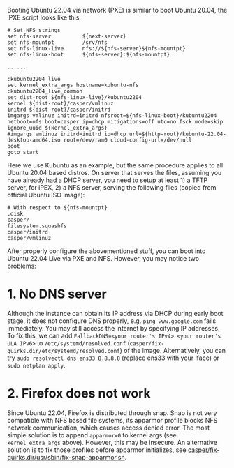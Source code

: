 Booting Ubuntu 22.04 via network (PXE) is similar to boot Ubuntu 20.04, the iPXE script looks like this:
```
# Set NFS strings
set nfs-server          ${next-server}
set nfs-mountpt         /srv/nfs
set nfs-linux-live      nfs://${nfs-server}${nfs-mountpt}
set nfs-linux-boot      ${nfs-server}:${nfs-mountpt}

......

:kubuntu2204_live
set kernel_extra_args hostname=kubuntu-nfs
:kubuntu2204_live_common
set dist-root ${nfs-linux-live}/kubuntu2204
kernel ${dist-root}/casper/vmlinuz
initrd ${dist-root}/casper/initrd
imgargs vmlinuz initrd=initrd nfsroot=${nfs-linux-boot}/kubuntu2204 netboot=nfs boot=casper ip=dhcp mitigations=off utc=no fsck.mode=skip ignore_uuid ${kernel_extra_args}
#imgargs vmlinuz initrd=initrd ip=dhcp url=${http-root}/kubuntu-22.04-desktop-amd64.iso root=/dev/ram0 cloud-config-url=/dev/null
boot
goto start
```
Here we use Kubuntu as an example, but the same procedure applies to all Ubuntu 20.04 based distros. On server that serves the files, assuming you have already had a DHCP server, you need to setup at least 1) a TFTP server, for iPEX, 2) a NFS server, serving the following files (copied from official Ubuntu ISO image):
```
# With respect to ${nfs-mountpt}
.disk
casper/
filesystem.squashfs
casper/initrd
casper/vmlinuz
```
After properly configure the abovementioned stuff, you can boot into Ubuntu 22.04 Live via PXE and NFS. However, you may notice two problems:

# 1. No DNS server
Although the instance can obtain its IP address via DHCP during early boot stage, it does not configure DNS properly, e.g. `ping www.google.com` fails immediately. You may still access the internet by specifying IP addresses. To fix this, we can add `FallbackDNS=<your router's IPv4> <your router's ULA IPv6>` to `/etc/systemd/resolved.conf` (`casper/fix-quirks.dir/etc/systemd/resolved.conf`) of the image. Alternatively, you can try `sudo resolvectl dns ens33 8.8.8.8` (replace ens33 with your iface) or `sudo netplan apply`.

# 2. Firefox does not work
Since Ubuntu 22.04, Firefox is distributed through snap. Snap is not very compatible with NFS based file systems, its apparmor profile blocks NFS network communication, which causes access denied error. The most simple solution is to append `apparmor=0` to kernel args (see `kernel_extra_args` above). However, this may be insecure. An alternative solution is to fix those profiles before apparmor initializes, see [casper/fix-quirks.dir/usr/sbin/fix-snap-apparmor.sh](blob/main/casper/fix-quirks.dir/usr/sbin/fix-snap-apparmor.sh).
